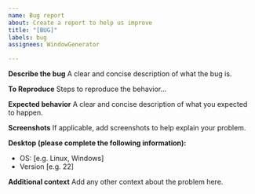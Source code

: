 ```yaml
---
name: Bug report
about: Create a report to help us improve
title: "[BUG]"
labels: bug
assignees: WindowGenerator

---
```


**Describe the bug**
A clear and concise description of what the bug is.

**To Reproduce**
Steps to reproduce the behavior...

**Expected behavior**
A clear and concise description of what you expected to happen.

**Screenshots**
If applicable, add screenshots to help explain your problem.

**Desktop (please complete the following information):**
 - OS: [e.g. Linux, Windows]
 - Version [e.g. 22]  

**Additional context**
Add any other context about the problem here.
